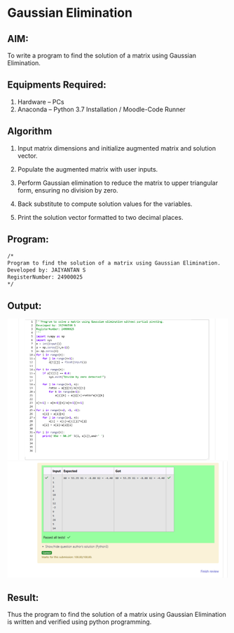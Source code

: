 # Gaussian Elimination

## AIM:
To write a program to find the solution of a matrix using Gaussian Elimination.

## Equipments Required:
1. Hardware – PCs
2. Anaconda – Python 3.7 Installation / Moodle-Code Runner

## Algorithm
1. Input matrix dimensions and initialize augmented matrix and solution vector.

2. Populate the augmented matrix with user inputs.

3. Perform Gaussian elimination to reduce the matrix to upper triangular form, ensuring no division by zero.

4. Back substitute to compute solution values for the variables.

5. Print the solution vector formatted to two decimal places.

## Program:
```
/*
Program to find the solution of a matrix using Gaussian Elimination.
Developed by: JAIYANTAN S
RegisterNumber: 24900025
*/
```

## Output:
![gaussian elimination](1.png)
![gaussian elimination](2.png)


## Result:
Thus the program to find the solution of a matrix using Gaussian Elimination is written and verified using python programming.

